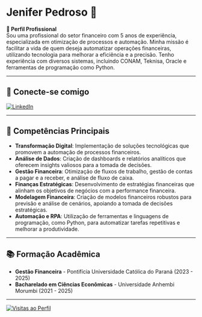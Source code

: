 # Jenifer Pedroso 🌟

**🏁 Perfil Profissional**  
Sou uma profissional do setor financeiro com 5 anos de experiência, especializada em otimização de processos e automação. Minha missão é facilitar a vida de quem deseja automatizar operações financeiras, utilizando tecnologia para melhorar a eficiência e a precisão. Tenho experiência com diversos sistemas, incluindo CONAM, Teknisa, Oracle e ferramentas de programação como Python.

---

## 🔗 Conecte-se comigo
[![LinkedIn](https://img.shields.io/badge/LinkedIn-0077B5?style=flat&logo=linkedin&logoColor=white)](https://www.linkedin.com/in/jenifer-pedroso-5946541a2)

---

## 🎯 Competências Principais
- **Transformação Digital**: Implementação de soluções tecnológicas que promovem a automação de processos financeiros.
- **Análise de Dados**: Criação de dashboards e relatórios analíticos que oferecem insights valiosos para a tomada de decisões.
- **Gestão Financeira**: Otimização de fluxos de trabalho, gestão de contas a pagar e a receber, e análise de fluxo de caixa.
- **Finanças Estratégicas**: Desenvolvimento de estratégias financeiras que alinham os objetivos de negócios com a performance financeira.
- **Modelagem Financeira**: Criação de modelos financeiros robustos para previsão e análise de cenários, apoiando a tomada de decisões estratégicas.
- **Automação e RPA**: Utilização de ferramentas e linguagens de programação, como Python, para automatizar tarefas repetitivas e melhorar a produtividade.

---

## 📚 Formação Acadêmica  
- **Gestão Financeira** - Pontifícia Universidade Católica do Paraná (2023 - 2025)  
- **Bacharelado em Ciências Econômicas** - Universidade Anhembi Morumbi (2021 - 2025)

---

[![Visitas ao Perfil](https://komarev.com/ghpvc/?username=jeniferppgregorio-boop&color=blue&label=Profile+Views)](https://github.com/jeniferppgregorio-boop)
